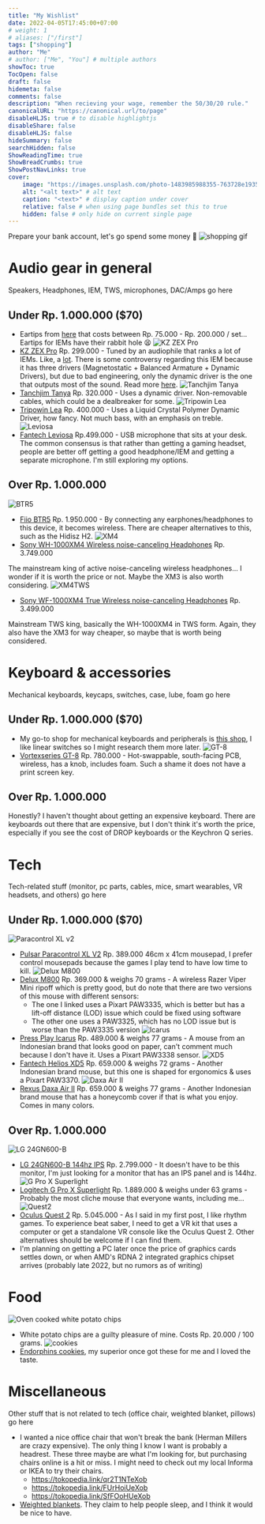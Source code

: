 ```yaml
---
title: "My Wishlist"
date: 2022-04-05T17:45:00+07:00
# weight: 1
# aliases: ["/first"]
tags: ["shopping"]
author: "Me"
# author: ["Me", "You"] # multiple authors
showToc: true
TocOpen: false
draft: false
hidemeta: false
comments: false
description: "When recieving your wage, remember the 50/30/20 rule."
canonicalURL: "https://canonical.url/to/page"
disableHLJS: true # to disable highlightjs
disableShare: false
disableHLJS: false
hideSummary: false
searchHidden: false
ShowReadingTime: true
ShowBreadCrumbs: true
ShowPostNavLinks: true
cover:
    image: "https://images.unsplash.com/photo-1483985988355-763728e1935b?ixlib=rb-1.2.1&ixid=MnwxMjA3fDB8MHxwaG90by1wYWdlfHx8fGVufDB8fHx8&auto=format&fit=crop&w=1170&q=80" # image path/url
    alt: "<alt text>" # alt text
    caption: "<text>" # display caption under cover
    relative: false # when using page bundles set this to true
    hidden: false # only hide on current single page
---
```

Prepare your bank account, let's go spend some money :money_with_wings:
![shopping gif](https://media.giphy.com/media/l3q2t2KAyvxy9xBe0/giphy-downsized.gif#center)

# Audio gear in general
Speakers, Headphones, IEM, TWS, microphones, DAC/Amps go here 
## Under Rp. 1.000.000 ($70)
- Eartips from [here](https://www.tokopedia.com/audionstore) that costs between Rp. 75.000 - Rp. 200.000 / set... Eartips for IEMs have their rabbit hole :tired_face:
![KZ ZEX Pro](https://images.tokopedia.net/img/cache/300/VqbcmM/2022/1/14/c649bdc0-6b2f-450e-b92f-8365b3b57f96.jpg#center)
- [KZ ZEX Pro](https://tokopedia.link/oJUd1SqXWob) Rp. 299.000 - Tuned by an audiophile that ranks a lot of IEMs. Like, a [lot](https://crinacle.com/rankings/iems/). There is some controversy regarding this IEM because it has three drivers (Magnetostatic + Balanced Armature + Dynamic Drivers), but due to bad engineering, only the dynamic driver is the one that outputs most of the sound. Read more [here](https://crinacle.com/2022/03/07/the-crn-kz-situation/).
![Tanchjim Tanya](https://images.tokopedia.net/img/cache/300/VqbcmM/2021/5/2/91521109-83e5-48c7-a4d9-5bc78c611fd2.jpg#center)
- [Tanchjim Tanya](https://tokopedia.link/IrY6ERbXWob) Rp. 320.000 - Uses a dynamic driver. Non-removable cables, which could be a dealbreaker for some.
![Tripowin Lea](https://images.tokopedia.net/img/cache/300/VqbcmM/2022/1/6/82bd2d8a-4d26-4cf0-9ca4-4a3e2ed91bc2.jpg#center)
- [Tripowin Lea](https://tokopedia.link/Ccy8P1OWWob) Rp. 400.000 - Uses a Liquid Crystal Polymer Dynamic Driver, how fancy. Not much bass, with an emphasis on treble. 
![Leviosa](https://images.tokopedia.net/img/cache/300/VqbcmM/2021/2/8/33794094-7aa3-4857-b4e9-1c739f18c030.jpg#center)
- [Fantech Leviosa](https://tokopedia.link/Siun965dXob) Rp.499.000 - USB microphone that sits at your desk. The common consensus is that rather than getting a gaming headset, people are better off getting a good headphone/IEM and getting a separate microphone. I'm still exploring my options.
## Over Rp. 1.000.000
![BTR5](https://images.tokopedia.net/img/cache/300/VqbcmM/2021/10/24/02367f4e-af86-4361-a4a4-0878597bbaf7.jpg#center)
- [Fiio BTR5](https://tokopedia.link/MIvWxRRcXob) Rp. 1.950.000 - By connecting any earphones/headphones to this device, it becomes wireless. There are cheaper alternatives to this, such as the Hidisz H2.
![XM4](https://images.tokopedia.net/img/cache/300/VqbcmM/2022/3/4/a30e02d7-556b-42ac-9b85-9e0fc6303fc7.jpg#center)
- [Sony WH-1000XM4 Wireless noise-canceling Headphones](https://tokopedia.link/0p77wzPXWob) Rp. 3.749.000

The mainstream king of active noise-canceling wireless headphones... I wonder if it is worth the price or not. Maybe the XM3 is also worth considering.
![XM4TWS](https://images.tokopedia.net/img/cache/300/VqbcmM/2022/3/9/abbe2d38-1163-46a5-9097-9057cc367d8a.jpg#center)
- [Sony WF-1000XM4 True Wireless noise-canceling Headphones](https://tokopedia.link/ZI24yX3XWob) Rp. 3.499.000

Mainstream TWS king, basically the WH-1000XM4 in TWS form. Again, they also have the XM3 for way cheaper, so maybe that is worth being considered.

# Keyboard & accessories
Mechanical keyboards, keycaps, switches, case, lube, foam go here
## Under Rp. 1.000.000 ($70)
- My go-to shop for mechanical keyboards and peripherals is [this shop](https://www.tokopedia.com/mechkeyboardsid/product), I like linear switches so I might research them more later.
![GT-8](https://images.tokopedia.net/img/cache/300/VqbcmM/2022/3/27/ec340a4d-147a-4d66-aba8-3bfe0424e9c4.jpg#center)
- [Vortexseries GT-8](https://tokopedia.link/qpnMxFuYWob) Rp. 780.000 - Hot-swappable, south-facing PCB, wireless, has a knob, includes foam. Such a shame it does not have a print screen key.
## Over Rp. 1.000.000
Honestly? I haven't thought about getting an expensive keyboard. There are keyboards out there that are expensive, but I don't think it's worth the price, especially if you see the cost of DROP keyboards or the Keychron Q series.

# Tech
Tech-related stuff (monitor, pc parts, cables, mice, smart wearables, VR headsets, and others) go here
## Under Rp. 1.000.000 ($70)
![Paracontrol XL v2](https://images.tokopedia.net/img/cache/300/VqbcmM/2021/12/30/8884a30f-2593-4bf5-8680-f3f5a13f30a6.jpg#center)
- [Pulsar Paracontrol XL V2](https://tokopedia.link/mqqu5bDcXob) Rp. 389.000 46cm x 41cm mousepad, I prefer control mousepads because the games I play tend to have low time to kill.
![Delux M800](https://images.tokopedia.net/img/cache/300/VqbcmM/2021/6/23/80ff7b8b-dd8d-4e49-9f31-1f622a3d51f2.jpg#center)
- [Delux M800](https://tokopedia.link/Or3LdyV1Wob) Rp. 369.000 & weighs 70 grams - A wireless Razer Viper Mini ripoff which is pretty good, but do note that there are two versions of this mouse with different sensors:
    - The one I linked uses a Pixart PAW3335, which is better but has a lift-off distance (LOD) issue which could be fixed using software
    - The other one uses a PAW3325, which has no LOD issue but is worse than the PAW3335 version
![Icarus](https://images.tokopedia.net/img/cache/300/VqbcmM/2021/10/24/38213293-0d8f-45d7-af12-8b6b2f5b8d40.jpg#center)
- [Press Play Icarus](https://tokopedia.link/QI29SEo2Wob) Rp. 489.000 & weighs 77 grams - A mouse from an Indonesian brand that looks good on paper, can't comment much because I don't have it. Uses a Pixart PAW3338 sensor.
![XD5](https://images.tokopedia.net/img/cache/300/VqbcmM/2021/10/16/1cbd238e-59da-4f88-958f-c865c177e37c.jpg#center)
- [Fantech Helios XD5](https://tokopedia.link/0Zae29F2Wob) Rp. 659.000 & weighs 72 grams - Another Indonesian brand mouse, but this one is shaped for ergonomics & uses a Pixart PAW3370.
![Daxa Air II](https://images.tokopedia.net/img/cache/300/VqbcmM/2022/3/5/ca890a64-395f-4bb2-87a6-f27405e54f08.jpg#center)
- [Rexus Daxa Air II](https://tokopedia.link/RPcPIr6mYob) Rp. 659.000 & weighs 77 grams - Another Indonesian brand mouse that has a honeycomb cover if that is what you enjoy. Comes in many colors. 

## Over Rp. 1.000.000
![LG 24GN600-B](https://images.tokopedia.net/img/cache/300/VqbcmM/2021/7/16/3fda50c1-dd77-43b0-ab25-fc8a11e9da61.jpg#center)
- [LG 24GN600-B 144hz IPS](https://tokopedia.link/5g82NT82Wob) Rp. 2.799.000 - It doesn't have to be this monitor, I'm just looking for a monitor that has an IPS panel and is 144hz.
![G Pro X Superlight](https://images.tokopedia.net/img/cache/300/VqbcmM/2022/2/22/559e3e80-78a4-468c-a5c2-795d9fa17e10.jpg#center)
- [Logitech G Pro X Superlight](https://tokopedia.link/MuBfEPm3Wob) Rp. 1.889.000 & weighs under 63 grams - Probably the most cliche mouse that everyone wants, including me...
![Quest2](https://images.tokopedia.net/img/cache/300/product-1/2020/9/17/2016579/2016579_a1ae4d30-8fda-4ebd-b278-75aaffd7cb06_2000_2000#center)
- [Oculus Quest 2](https://tokopedia.link/URNpeUJdXob) Rp. 5.045.000 - As I said in my first post, I like rhythm games. To experience beat saber, I need to get a VR kit that uses a computer or get a standalone VR console like the Oculus Quest 2. Other alternatives should be welcome if I can find them.
- I'm planning on getting a PC later once the price of graphics cards settles down, or when AMD's RDNA 2 integrated graphics chipset arrives (probably late 2022, but no rumors as of writing)

# Food
![Oven cooked white potato chips](https://images.tokopedia.net/img/cache/300/product-1/2020/6/16/98869546/98869546_8eca1dfe-9bf2-48f9-a197-5484a66ae017_1000_1000#center)
- White potato chips are a guilty pleasure of mine. Costs Rp. 20.000 / 100 grams.
![cookies](https://images.tokopedia.net/img/cache/300/VqbcmM/2021/10/6/446d01d9-09c1-4cee-9cf9-4ec54a8ab2e9.jpg#center)
- [Endorphins cookies](https://tokopedia.link/sJvj4XP3Wob), my superior once got these for me and I loved the taste.

# Miscellaneous
Other stuff that is not related to tech (office chair, weighted blanket, pillows) go here
- I wanted a nice office chair that won't break the bank (Herman Millers are crazy expensive). The only thing I know I want is probably a headrest. These three maybe are what I'm looking for, but purchasing chairs online is a hit or miss. I might need to check out my local Informa or IKEA to try their chairs.
  - https://tokopedia.link/qr2T1NTeXob
  - https://tokopedia.link/FUrHoiUeXob
  - https://tokopedia.link/SfFOoHUeXob
- [Weighted blankets](https://tokopedia.link/0uIu7uZeXob). They claim to help people sleep, and I think it would be nice to have.
